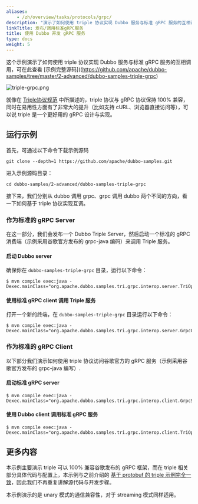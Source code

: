 ```yaml
---
aliases:
    - /zh/overview/tasks/protocols/grpc/
description: "演示了如何使用 triple 协议实现 Dubbo 服务与标准 gRPC 服务的互相调用。"
linkTitle: 发布/调用标准gRPC服务
title: 使用 Dubbo 开发 gRPC 服务
type: docs
weight: 5
---
```


这个示例演示了如何使用 triple 协议实现 Dubbo 服务与标准 gRPC 服务的互相调用，可在此查看 [示例完整源码]((https://github.com/apache/dubbo-samples/tree/master/2-advanced/dubbo-samples-triple-grpc)

![triple-grpc.png](/imgs/v3/reference/protocol/triple-grpc.png)

就像在 [Triple协议规范](https://dubbo.apache.org/zh-cn/overview/reference/protocols/triple/) 中所描述的，triple 协议与 gRPC 协议保持 100% 兼容，同时在易用性方面有了非常大的提升（比如支持 cURL、浏览器直接访问等），可以说 triple 是一个更好用的 gRPC 设计与实现。

## 运行示例

首先，可通过以下命令下载示例源码
```shell
git clone --depth=1 https://github.com/apache/dubbo-samples.git
```

进入示例源码目录：
```shell
cd dubbo-samples/2-advanced/dubbo-samples-triple-grpc
```

接下来，我们分别从 dubbo 调用 grpc、grpc 调用 dubbo 两个不同的方向，看一下如何基于 triple 协议实现互调。

### 作为标准的 gRPC Server
在这一部分，我们会发布一个 Dubbo Triple Server，然后启动一个标准的 gRPC 消费端（示例采用谷歌官方发布的 grpc-java 编码）来调用 Triple 服务。
 
#### 启动 Dubbo server
确保你在 `dubbo-samples-triple-grpc` 目录，运行以下命令：

```shell
$ mvn compile exec:java -Dexec.mainClass="org.apache.dubbo.samples.tri.grpc.interop.server.TriOpServer"
```

#### 使用标准 gRPC client 调用 Triple 服务
打开一个新的终端，在 `dubbo-samples-triple-grpc` 目录运行以下命令：

```shell
$ mvn compile exec:java -Dexec.mainClass="org.apache.dubbo.samples.tri.grpc.interop.server.GrpcClient"
```

### 作为标准的 gRPC Client
以下部分我们演示如何使用 triple 协议访问谷歌官方的 gRPC 服务（示例采用谷歌官方发布的 grpc-java 编写）.

#### 启动标准 gRPC server
```shell
$ mvn compile exec:java -Dexec.mainClass="org.apache.dubbo.samples.tri.grpc.interop.client.GrpcServer"
```

#### 使用 Dubbo client 调用标准 gRPC 服务
```shell
$ mvn compile exec:java -Dexec.mainClass="org.apache.dubbo.samples.tri.grpc.interop.client.TriOpClient"
```

## 更多内容

本示例主要演示 triple 可以 100% 兼容谷歌发布的 gRPC 框架，而在 triple 相关部分具体代码与配置上，本示例与之前介绍的 [基于 protobuf 的 triple 示例完全一致](../idl/)，因此我们不再重复讲解源代码与开发步骤。

本示例演示的是 unary 模式的通信兼容性，对于 streaming 模式同样适用。


